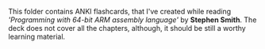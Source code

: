 This folder contains ANKI flashcards, that I've created while reading *'Programming with 64-bit ARM assembly 
language'* by **Stephen Smith**. The deck does not cover all the chapters, although, it should be still a worthy 
learning material. 
